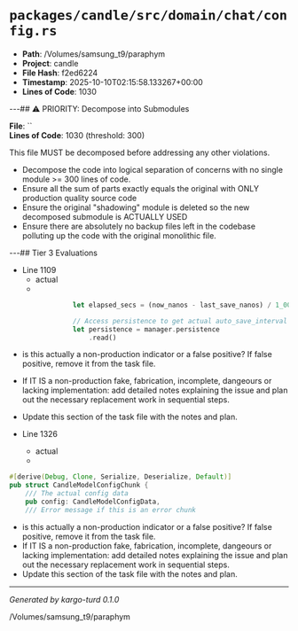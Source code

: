 # `packages/candle/src/domain/chat/config.rs`

- **Path**: /Volumes/samsung_t9/paraphym
- **Project**: candle
- **File Hash**: f2ed6224  
- **Timestamp**: 2025-10-10T02:15:58.133267+00:00  
- **Lines of Code**: 1030

---## ⚠️ PRIORITY: Decompose into Submodules

**File**: ``  
**Lines of Code**: 1030 (threshold: 300)

This file MUST be decomposed before addressing any other violations.

- Decompose the code into logical separation of concerns with no single module >= 300 lines of code. 
- Ensure all the sum of parts exactly equals the original with ONLY production quality source code
- Ensure the original "shadowing" module is deleted so the new decomposed submodule is ACTUALLY USED
- Ensure there are absolutely no backup files left in the codebase polluting up the code with the original monolithic file.

---## Tier 3 Evaluations


- Line 1109
  - actual
  - 

```rust
                let elapsed_secs = (now_nanos - last_save_nanos) / 1_000_000_000;

                // Access persistence to get actual auto_save_interval
                let persistence = manager.persistence
                    .read()
```

- is this actually a non-production indicator or a false positive? If false positive, remove it from the task file.
- If IT IS a non-production fake, fabrication, incomplete, dangeours or lacking implementation: add detailed notes explaining the issue and plan out the necessary replacement work in sequential steps. 
- Update this section of the task file with the notes and plan.


- Line 1326
  - actual
  - 

```rust
#[derive(Debug, Clone, Serialize, Deserialize, Default)]
pub struct CandleModelConfigChunk {
    /// The actual config data
    pub config: CandleModelConfigData,
    /// Error message if this is an error chunk
```

- is this actually a non-production indicator or a false positive? If false positive, remove it from the task file.
- If IT IS a non-production fake, fabrication, incomplete, dangeours or lacking implementation: add detailed notes explaining the issue and plan out the necessary replacement work in sequential steps. 
- Update this section of the task file with the notes and plan.

---

*Generated by kargo-turd 0.1.0*

/Volumes/samsung_t9/paraphym